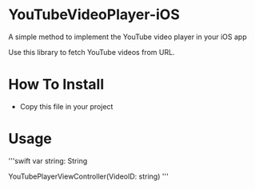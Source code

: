 # YouTubeVideoPlayer-iOS
A simple method to implement the YouTube video player in your iOS app

Use this library to fetch YouTube videos from URL.

# How To Install
- Copy this file in your project


# Usage

'''swift
var string: String

YouTubePlayerViewController(VideoID: string)
'''



